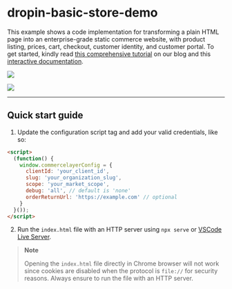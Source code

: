 # dropin-basic-store-demo

This example shows a code implementation for transforming a plain HTML page into an enterprise-grade static commerce website, with product listing, prices, cart, checkout, customer identity, and customer portal. To get started, kindly read [this comprehensive tutorial](https://commercelayer.io/blog/composable-commerce-with-micro-frontends) on our blog and this [interactive documentation](https://commercelayer.github.io/drop-in.js).

![](https://user-images.githubusercontent.com/1681269/203999041-980f0dec-4fca-45c9-a558-b14153158106.jpg)

![](https://www.datocms-assets.com/35053/1687788535-screenshot-2023-06-26-at-15-08-50.png)

---

## Quick start guide

1. Update the configuration script tag and add your valid credentials, like so:

```html
<script>
  (function() {
    window.commercelayerConfig = {
      clientId: 'your_client_id',
      slug: 'your_organization_slug',
      scope: 'your_market_scope',
      debug: 'all', // default is 'none'
      orderReturnUrl: 'https://example.com' // optional
    }
  }());
</script>
```

2. Run the `index.html` file with an HTTP server using `npx serve` or [VSCode Live Server](https://marketplace.visualstudio.com/items?itemName=ritwickdey.LiveServer).

> **Note**
>
> Opening the `index.html` file directly in Chrome browser will not work since cookies are disabled when the protocol is `file://` for security reasons. Always ensure to run the file with an HTTP server.
